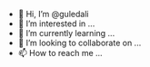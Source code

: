- 👋 Hi, I’m @guledali
- 👀 I’m interested in ...
- 🌱 I’m currently learning ...
- 💞️ I’m looking to collaborate on ...
- 📫 How to reach me ...

<!---
guledali/guledali is a ✨ special ✨ repository because its `README.md` (this file) appears on your GitHub profile.
You can click the Preview link to take a look at your changes.
--->
